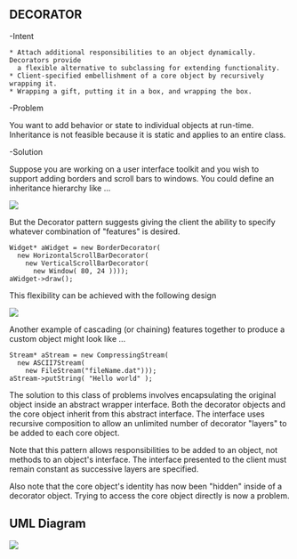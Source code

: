 DECORATOR
---------
    
-Intent

    * Attach additional responsibilities to an object dynamically. Decorators provide
      a flexible alternative to subclassing for extending functionality.
    * Client-specified embellishment of a core object by recursively wrapping it.
    * Wrapping a gift, putting it in a box, and wrapping the box.

-Problem

   You want to add behavior or state to individual objects at run-time. 
   Inheritance is not feasible because it is static and applies to an entire class.
    
-Solution

   Suppose you are working on a user interface toolkit and you wish to support 
   adding borders and scroll bars to windows. You could define an inheritance 
   hierarchy like ...
    
![](../screenshots/Decorator.svg)

   But the Decorator pattern suggests giving the client the ability to specify 
   whatever combination of "features" is desired.

```
Widget* aWidget = new BorderDecorator(
  new HorizontalScrollBarDecorator(
    new VerticalScrollBarDecorator(
      new Window( 80, 24 ))));
aWidget->draw();
```    

   This flexibility can be achieved with the following design
    
![](../screenshots/Decorator_2.svg)

   Another example of cascading (or chaining) features together to produce a custom
   object might look like ...
    
```$xslt
Stream* aStream = new CompressingStream(
  new ASCII7Stream(
    new FileStream("fileName.dat")));
aStream->putString( "Hello world" );
```    

   The solution to this class of problems involves encapsulating the original object
   inside an abstract wrapper interface. Both the decorator objects and the core 
   object inherit from this abstract interface. The interface uses recursive composition
   to allow an unlimited number of decorator "layers" to be added to each core object.
    
   Note that this pattern allows responsibilities to be added to an object, not methods
   to an object's interface. The interface presented to the client must remain constant
   as successive layers are specified.
    
   Also note that the core object's identity has now been "hidden" inside of a decorator
   object. Trying to access the core object directly is now a problem.
    
    
UML Diagram
-----------
![](../screenshots/decorator)    
        



    
    
    
    
  
    